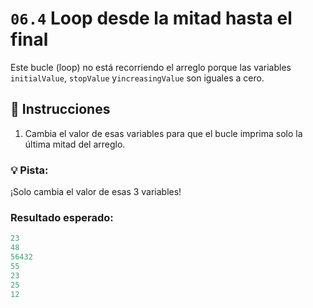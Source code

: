 # `06.4` Loop desde la mitad hasta el final

Este bucle (loop) no está recorriendo el arreglo porque las variables `initialValue`, `stopValue` y`increasingValue` son iguales a cero.

## 📝 Instrucciones

1. Cambia el valor de esas variables para que el bucle imprima solo la última mitad del arreglo.

### :bulb: Pista:

¡Solo cambia el valor de esas 3 variables!

### Resultado esperado:

```js
23
48
56432
55
23
25
12
```